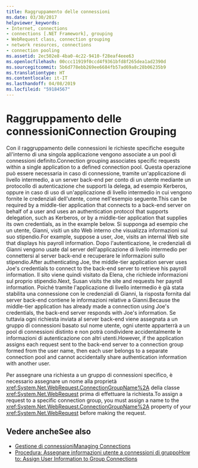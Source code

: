 ```yaml
---
title: Raggruppamento delle connessioni
ms.date: 03/30/2017
helpviewer_keywords:
- Internet, connections
- connections [.NET Framework], grouping
- WebRequest class, connection grouping
- network resources, connections
- connection pooling
ms.assetid: 2ec502e8-4ba0-4c22-9410-f28eaf4eee63
ms.openlocfilehash: 00ccc11919f0ccd4f9361bfd8f265dea1ad2390d
ms.sourcegitcommit: 5b6d778ebb269ee6684fb57ad69a8c28b06235b9
ms.translationtype: HT
ms.contentlocale: it-IT
ms.lasthandoff: 04/08/2019
ms.locfileid: "59184567"
---
```

# <a name="connection-grouping"></a><span data-ttu-id="9e865-102">Raggruppamento delle connessioni</span><span class="sxs-lookup"><span data-stu-id="9e865-102">Connection Grouping</span></span>
<span data-ttu-id="9e865-103">Con il raggruppamento delle connessioni le richieste specifiche eseguite all'interno di una singola applicazione vengono associate a un pool di connessioni definito.</span><span class="sxs-lookup"><span data-stu-id="9e865-103">Connection grouping associates specific requests within a single application to a defined connection pool.</span></span> <span data-ttu-id="9e865-104">Questa operazione può essere necessaria in caso di connessione, tramite un'applicazione di livello intermedio, a un server back-end per conto di un utente mediante un protocollo di autenticazione che supporti la delega, ad esempio Kerberos, oppure in caso di uso di un'applicazione di livello intermedio in cui vengono fornite le credenziali dell'utente, come nell'esempio seguente.</span><span class="sxs-lookup"><span data-stu-id="9e865-104">This can be required by a middle-tier application that connects to a back-end server on behalf of a user and uses an authentication protocol that supports delegation, such as Kerberos, or by a middle-tier application that supplies its own credentials, as in the example below.</span></span> <span data-ttu-id="9e865-105">Si supponga ad esempio che un utente, Gianni, visiti un sito Web interno che visualizza informazioni sul suo stipendio.</span><span class="sxs-lookup"><span data-stu-id="9e865-105">For example, suppose a user, Joe, visits an internal Web site that displays his payroll information.</span></span> <span data-ttu-id="9e865-106">Dopo l'autenticazione, le credenziali di Gianni vengono usate dal server dell'applicazione di livello intermedio per connettersi al server back-end e recuperare le informazioni sullo stipendio.</span><span class="sxs-lookup"><span data-stu-id="9e865-106">After authenticating Joe, the middle-tier application server uses Joe's credentials to connect to the back-end server to retrieve his payroll information.</span></span> <span data-ttu-id="9e865-107">Il sito viene quindi visitato da Elena, che richiede informazioni sul proprio stipendio.</span><span class="sxs-lookup"><span data-stu-id="9e865-107">Next, Susan visits the site and requests her payroll information.</span></span> <span data-ttu-id="9e865-108">Poiché tramite l'applicazione di livello intermedio è già stata stabilita una connessione con le credenziali di Gianni, la risposta fornita dal server back-end contiene le informazioni relative a Gianni.</span><span class="sxs-lookup"><span data-stu-id="9e865-108">Because the middle-tier application has already made a connection using Joe's credentials, the back-end server responds with Joe's information.</span></span> <span data-ttu-id="9e865-109">Se tuttavia ogni richiesta inviata al server back-end viene assegnata a un gruppo di connessioni basato sul nome utente, ogni utente apparterrà a un pool di connessioni distinto e non potrà condividere accidentalmente le informazioni di autenticazione con altri utenti.</span><span class="sxs-lookup"><span data-stu-id="9e865-109">However, if the application assigns each request sent to the back-end server to a connection group formed from the user name, then each user belongs to a separate connection pool and cannot accidentally share authentication information with another user.</span></span>  
  
 <span data-ttu-id="9e865-110">Per assegnare una richiesta a un gruppo di connessioni specifico, è necessario assegnare un nome alla proprietà <xref:System.Net.WebRequest.ConnectionGroupName%2A> della classe <xref:System.Net.WebRequest> prima di effettuare la richiesta.</span><span class="sxs-lookup"><span data-stu-id="9e865-110">To assign a request to a specific connection group, you must assign a name to the <xref:System.Net.WebRequest.ConnectionGroupName%2A> property of your <xref:System.Net.WebRequest> before making the request.</span></span>  
  
## <a name="see-also"></a><span data-ttu-id="9e865-111">Vedere anche</span><span class="sxs-lookup"><span data-stu-id="9e865-111">See also</span></span>

- [<span data-ttu-id="9e865-112">Gestione di connessioni</span><span class="sxs-lookup"><span data-stu-id="9e865-112">Managing Connections</span></span>](../../../docs/framework/network-programming/managing-connections.md)
- [<span data-ttu-id="9e865-113">Procedura: Assegnare informazioni utente a connessioni di gruppo</span><span class="sxs-lookup"><span data-stu-id="9e865-113">How to: Assign User Information to Group Connections</span></span>](../../../docs/framework/network-programming/how-to-assign-user-information-to-group-connections.md)
